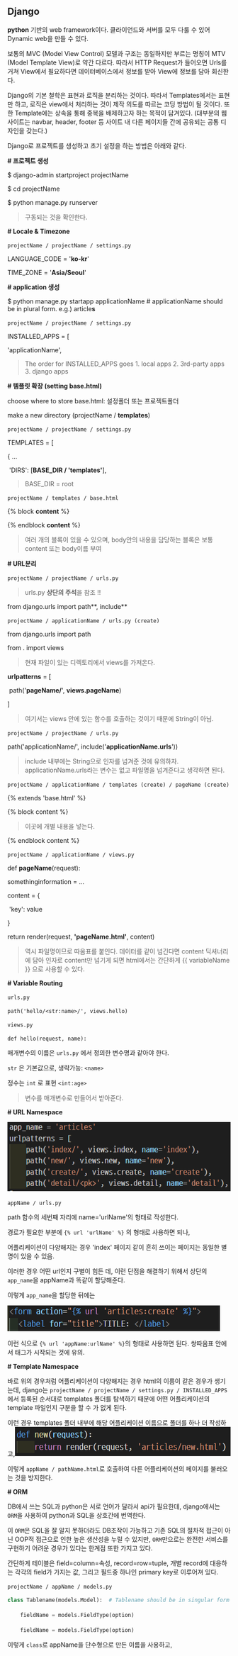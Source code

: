 ## Django

**python** 기반의 web framework이다. 클라이언드와 서버를 모두 다룰 수 있어 Dynamic web을 만들 수 있다.

보통의 MVC (Model View Control) 모델과 구조는 동일하지만 부르는 명칭이 MTV (Model Template View)로 약간 다르다. 따라서 HTTP Request가 들어오면 Urls를 거쳐 View에서 필요하다면 데이터베이스에서 정보를 받아 View에 정보를 담아 회신한다.

Django의 기본 철학은 표현과 로직을 분리하는 것이다. 따라서 Templates에서는 표현만 하고, 로직은 view에서 처리하는 것이 제작 의도를 따르는 코딩 방법이 될 것이다. 또한 Template에는 상속을 통해 중복을 배제하고자 하는 목적이 담겨있다. (대부분의 웹사이트는 navbar, header, footer 등 사이트 내 다른 페이지들 간에 공유되는 공통 디자인을 갖는다.)



Django로 프로젝트를 생성하고 초기 설정을 하는 방법은 아래와 같다.



**\# 프로젝트  생성**

$ django-admin startproject projectName

$ cd projectName

$ python manage.py runserver

> 구동되는 것을 확인한다.



**\# Locale & Timezone**

`projectName / projectName / settings.py`

LANGUAGE_CODE = '**ko-kr**'

TIME_ZONE = '**Asia/Seoul**'



**\# application 생성**

$ python manage.py startapp applicationName  # applicationName should be in plural form. e.g.) article**s**

`projectName / projectName / settings.py` 

INSTALLED_APPS = [

  'applicationName',

> The order for INSTALLED_APPS goes 1. local apps 2. 3rd-party apps 3. django apps



**\# 템플릿 확장 (setting base.html)**

choose where to store base.html: 설정폴더 또는 프로젝트폴더

make a new directory (projectName / **templates**)

`projectName / projectName / settings.py` 

TEMPLATES = [

  { ...

​    'DIRS': [**BASE_DIR / 'templates'**],

> BASE_DIR = root

`projectName / templates / base.html`

{% block **content** %}

{% endblock **content** %}

> 여러 개의 블록이 있을 수 있으며, body안의 내용을 담당하는 블록은 보통 content 또는 body이름 부여



**\# URL분리**

`projectName / projectName / urls.py`

>  urls.py **상단의 주석**을 참조 !!

from django.urls import path**, include**



`projectName / applicationName / urls.py (create)`

from django.urls import path

from . import views

> 현재 파일이 있는 디렉토리에서 views를 가져온다.

**urlpatterns** = [ 

​	path('**pageName/**', **views.pageName**)

]

> 여기서는 views 안에 있는 함수를 호출하는 것이기 때문에 String이 아님.



`projectName / projectName / urls.py`

 path('applicationName/', include('**applicationName.urls**'))

> include 내부에는 String으로 인자를 넘겨준 것에 유의하자. applicationName.urls라는 변수는 없고 파일명을 넘겨준다고 생각하면 된다.



`projectName / applicationName / templates (create) / pageName (create)`

{% extends 'base.html' %}

{% block content %}

> 이곳에 개별 내용을 넣는다.

{% endblock content %}



`projectName / applicationName / views.py`

def **pageName**(request):

somethinginformation = ...

content = {

​	'key': value

}

  return render(request, **'pageName.html'**, content)

> 역시 파일명이므로 따옴표를 붙인다. 데이터를 같이 넘긴다면 content 딕셔너리에 담아 인자로 content만 넘기게 되면 html에서는 간단하게 {{ variableName }} 으로 사용할 수 있다.





**# Variable Routing**

`urls.py` 

`path('hello/<str:name>/', views.hello)`



`views.py` 

`def hello(request, name):`

매개변수의 이름은 `urls.py` 에서 정의한 변수명과 같아야 한다.

`str` 은 기본값으로, 생략가능: `<name>`

정수는 `int` 로 표현 `<int:age>`

> 변수를 매개변수로 만들어서 받아준다.





**# URL Namespace**

![11](Django01.assets/11.PNG)

`appName / urls.py`

path 함수의 세번째 자리에 name='urlName'의 형태로 작성한다.

경로가 필요한 부분에 `{% url 'urlName' %}` 의 형태로 사용하면 되나,

어플리케이션이 다양해지는 경우 'index' 페이지 같이 흔히 쓰이는 페이지는 동일한 별명이 있을 수 있음.

이러한 경우 어떤 url인지 구별이 힘든 데, 이런 단점을 해결하기 위해서 상단의 `app_name`을 appName과 똑같이 할당해준다.

이렇게 `app_name`을 할당한 뒤에는 

![22](Django01.assets/22.PNG)

이런 식으로 `{% url 'appName:urlName' %}`의 형태로 사용하면 된다. 쌍따옴표 안에서 태그가 시작되는 것에 유의.



**# Template Namespace**

바로 위의 경우처럼 어플리케이션이 다양해지는 경우 html의 이름이 같은 경우가 생기는데, django는 `projectName / projectName / settings.py / INSTALLED_APPS` 에서 등록된 순서대로 templates 폴더를 탐색하기 때문에 어떤 어플리케이션의 template 파일인지 구분을 할 수 가 없게 된다.

이런 경우 templates 폴더 내부에 해당 어플리케이션 이름으로 폴더를 하나 더 작성하고,![333](Django01.assets/333.PNG)

이렇게 `appName / pathName.html`로 호출하여 다른 어플리케이션의 페이지를 불러오는 것을 방지한다.



**# ORM**

DB에서 쓰는 SQL과 python은 서로 언어가 달라서 api가 필요한데, django에서는 `ORM`을 사용하여 python과 SQL을 상호간에 번역한다. 

이 `ORM`은 SQL을 잘 알지 못하더라도 DB조작이 가능하고 기존 SQL의 절차적 접근이 아닌 OOP적 접근으로 인한 높은 생산성을 누릴 수 있지만, `ORM`만으로는 완전한 서비스를 구현하기 어려운 경우가 있다는 한계점 또한 가지고 있다.

간단하게 테이블은 field=column=속성, record=row=tuple, 개별 record에 대응하는 각각의 field가 가지는 값, 그리고 필드중 하나인 primary key로 이루어져 있다.

`projectName / appName / models.py`

```python
class Tablename(models.Model):  # Tablename should be in singular form

    fieldName = models.FieldType(option)

    fieldName = models.FieldType(option)
```

이렇게 `class`로 appName을 단수형으로 만든 이름을 사용하고, 